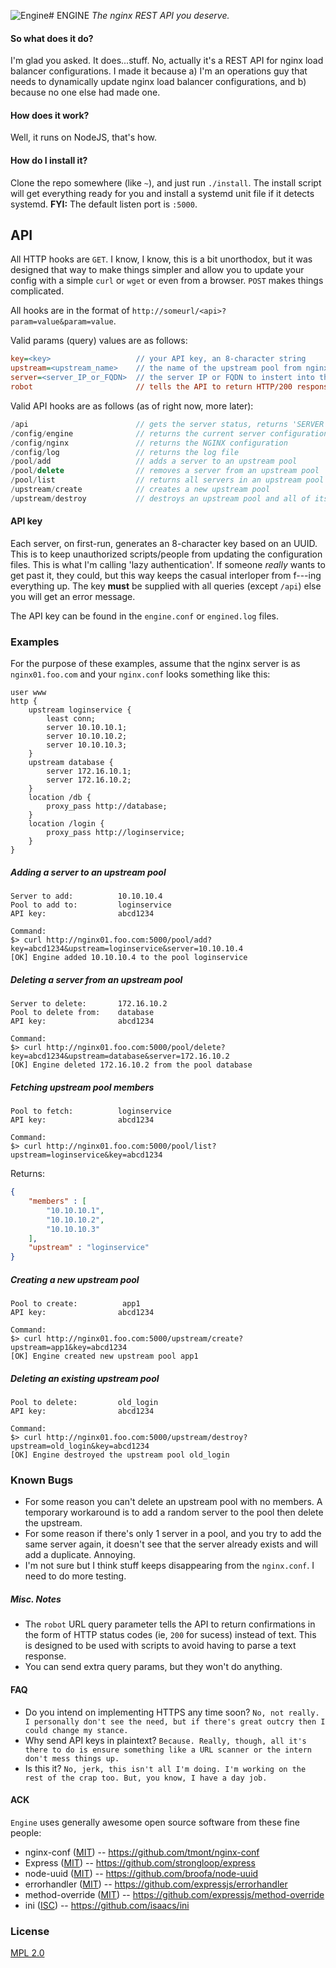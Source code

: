 ![Engine](https://www.iconfinder.com/icons/174600/download/png/128)# ENGINE
*The nginx REST API you deserve.*

#### So what does it do?
I'm glad you asked. It does...stuff. No, actually it's a REST API for nginx load balancer configurations. I made it because a) I'm an operations guy that needs to dynamically update nginx load balancer configurations, and b) because no one else had made one.

#### How does it work?
Well, it runs on NodeJS, that's how.

#### How do I install it?
Clone the repo somewhere (like `~`), and just run `./install`. The install script will get everything ready for you and install a systemd unit file if it detects systemd. **FYI:** The default listen port is `:5000`.


## API
All HTTP hooks are `GET`. I know, I know, this is a bit unorthodox, but it was designed that way to make things simpler and allow you to update your config with a simple `curl` or `wget` or even from a browser. `POST` makes things complicated.

All hooks are in the format of `http://someurl/<api>?param=value&param=value`.

Valid params (query) values are as follows:
```ini
key=<key>                   // your API key, an 8-character string
upstream=<upstream_name>    // the name of the upstream pool from nginx.conf
server=<server_IP_or_FQDN>  // the server IP or FQDN to instert into the pool
robot                       // tells the API to return HTTP/200 responses instead of text, useful for scripts
```

Valid API hooks are as follows (as of right now, more later):
```c++
/api                        // gets the server status, returns 'SERVER IS UP' or 200
/config/engine              // returns the current server configuration in JSON
/config/nginx               // returns the NGINX configuration
/config/log                 // returns the log file
/pool/add                   // adds a server to an upstream pool
/pool/delete                // removes a server from an upstream pool
/pool/list                  // returns all servers in an upstream pool as JSON
/upstream/create            // creates a new upstream pool
/upstream/destroy           // destroys an upstream pool and all of its children
```

#### API key
Each server, on first-run, generates an 8-character key based on an UUID. This is to keep unauthorized scripts/people from updating the configuration files. This is what I'm calling 'lazy authentication'. If someone *really* wants to get past it, they could, but this way keeps the casual interloper from f---ing everything up. The key **must** be supplied with all queries (except `/api`) else you will get an error message.

The API key can be found in the `engine.conf` or `engined.log` files.

### Examples
For the purpose of these examples, assume that the nginx server is as `nginx01.foo.com` and your `nginx.conf` looks something like this:
```Nginx
user www
http {
    upstream loginservice {
        least conn;
        server 10.10.10.1;
        server 10.10.10.2;
        server 10.10.10.3;
    }
    upstream database {
        server 172.16.10.1;
        server 172.16.10.2;
    }
    location /db {
        proxy_pass http://database;
    }
    location /login {
        proxy_pass http://loginservice;
    }
}
```

##### Adding a server to an upstream pool
```
Server to add:          10.10.10.4
Pool to add to:         loginservice
API key:                abcd1234

Command:
$> curl http://nginx01.foo.com:5000/pool/add?key=abcd1234&upstream=loginservice&server=10.10.10.4
[OK] Engine added 10.10.10.4 to the pool loginservice
```

##### Deleting a server from an upstream pool
```
Server to delete:       172.16.10.2
Pool to delete from:    database
API key:                abcd1234

Command:
$> curl http://nginx01.foo.com:5000/pool/delete?key=abcd1234&upstream=database&server=172.16.10.2
[OK] Engine deleted 172.16.10.2 from the pool database
```

##### Fetching upstream pool members
```
Pool to fetch:          loginservice
API key:                abcd1234

Command:
$> curl http://nginx01.foo.com:5000/pool/list?upstream=loginservice&key=abcd1234
```
Returns:
```JSON
{
    "members" : [
        "10.10.10.1",
        "10.10.10.2",
        "10.10.10.3"
    ],
    "upstream" : "loginservice"
}
```

##### Creating a new upstream pool
```
Pool to create:          app1
API key:                abcd1234

Command:
$> curl http://nginx01.foo.com:5000/upstream/create?upstream=app1&key=abcd1234
[OK] Engine created new upstream pool app1
```

##### Deleting an existing upstream pool
```
Pool to delete:         old_login
API key:                abcd1234

Command:
$> curl http://nginx01.foo.com:5000/upstream/destroy?upstream=old_login&key=abcd1234
[OK] Engine destroyed the upstream pool old_login
```

### Known Bugs
* For some reason you can't delete an upstream pool with no members. A temporary workaround is to add a random server to the pool then delete the upstream.
* For some reason if there's only 1 server in a pool, and you try to add the same server again, it doesn't see that the server already exists and will add a duplicate. Annoying.
* I'm not sure but I think stuff keeps disappearing from the `nginx.conf`. I need to do more testing.


##### Misc. Notes
* The `robot` URL query parameter tells the API to return confirmations in the form of HTTP status codes (ie, `200` for sucess) instead of text. This is designed to be used with scripts to avoid having to parse a text response.
* You can send extra query params, but they won't do anything.

#### FAQ
* Do you intend on implementing HTTPS any time soon?
`No, not really. I personally don't see the need, but if there's great outcry then I could change my stance.`
* Why send API keys in plaintext?
`Because. Really, though, all it's there to do is ensure something like a URL scanner or the intern don't mess things up.`
* Is this it?
`No, jerk, this isn't all I'm doing. I'm working on the rest of the crap too. But, you know, I have a day job.`

#### ACK
`Engine` uses generally awesome open source software from these fine people:
* nginx-conf ([MIT](http://choosealicense.com/licenses/mit/)) -- https://github.com/tmont/nginx-conf
* Express ([MIT](http://choosealicense.com/licenses/mit/)) -- https://github.com/strongloop/express
* node-uuid ([MIT](http://choosealicense.com/licenses/mit/)) -- https://github.com/broofa/node-uuid
* errorhandler ([MIT](http://choosealicense.com/licenses/mit/)) -- https://github.com/expressjs/errorhandler
* method-override ([MIT](http://choosealicense.com/licenses/mit/)) -- https://github.com/expressjs/method-override
* ini ([ISC](https://opensource.org/licenses/ISC)) -- https://github.com/isaacs/ini

### License

[MPL 2.0](http://choosealicense.com/licenses/mpl-2.0/)
